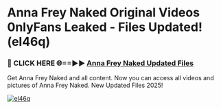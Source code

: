 # Anna Frey Naked Original Videos 0nlyFans Leaked - Files Updated! (el46q)

<h3>🔴 CLICK HERE 🌐==►► <a href="https://tinyurl.com/up5wt9bj" rel="nofollow">Anna Frey Naked Updated Files</a></h3>

Get Anna Frey Naked and all content. Now you can access all videos and pictures of Anna Frey Naked. New Updated Files 2025!

[![el46q](https://i.imgur.com/ABiUzMV.gif)](https://tinyurl.com/up5wt9bj)
